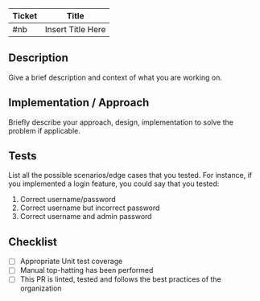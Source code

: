 | Ticket | Title             |
| ------ | ----------------- |
| #nb    | Insert Title Here |

## Description

Give a brief description and context of what you are working on.

## Implementation / Approach

Briefly describe your approach, design, implementation to solve the problem if applicable.

## Tests

List all the possible scenarios/edge cases that you tested. For instance, if you implemented a login feature, you could say that you tested:
1. Correct username/password
2. Correct username but incorrect password
3. Correct username and admin password

## Checklist

- [ ] Appropriate Unit test coverage
- [ ] Manual top-hatting has been performed
- [ ] This PR is linted, tested and follows the best practices of the organization
